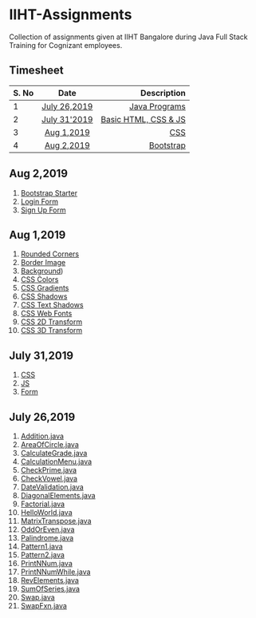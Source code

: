 # IIHT-Assignments
Collection of assignments given at IIHT Bangalore during Java Full Stack Training for Cognizant employees.

## Timesheet

| S. No| Date          | Description |
| -----|:-------------:| -----:|
| 1    | [July 26,2019](#july-262019)  | [Java Programs](#july-262019)|
| 2    | [July 31'2019](#july-312019)  | [Basic HTML, CSS & JS](#july-312019) |
| 3    | [Aug 1,2019](#aug-12019)  | [CSS](#aug-12019)  |
| 4    | [Aug 2,2019](#aug-22019)  | [Bootstrap](#aug-22019) |

## Aug 2,2019

1. [Bootstrap Starter](Aug2-Bootstrap/1-BootstrapStarter.html)
2. [Login Form](Aug2-Bootstrap/2-Login.html)
3. [Sign Up Form](Aug2-Bootstrap/3-SignUp.html)

## Aug 1,2019

1. [Rounded Corners](Aug1-CSS/1-roundedCorners.html)
2. [Border Image](Aug1-CSS/2-borderImage.html)
3. [Background](Aug1-CSS/3-background.html))
4. [CSS Colors](Aug1-CSS/4-CSSColors.html)
5. [CSS Gradients](Aug1-CSS/5-CSSGradient.html)
6. [CSS Shadows](Aug1-CSS/6-CSSShadows.html)
7. [CSS Text Shadows](Aug1-CSS/7-CSSTextEffects.html)
8. [CSS Web Fonts](Aug1-CSS/8-WebFonts.html)
9. [CSS 2D Transform](Aug1-CSS/9-CSS2DTransform.html)
10. [CSS 3D Transform](Aug1-CSS/10-CSS3DTransform.html)


## July 31,2019

1. [CSS](https://github.com/gupta-ji6/IIHT-Assignments/tree/master/July31-Basics/CSS)
2. [JS](https://github.com/gupta-ji6/IIHT-Assignments/tree/master/July31-Basics/CSS)
3. [Form](July31-Basics/Form/form.html)

## July 26,2019

1. [Addition.java](July26-Java/Addition.java)
2. [AreaOfCircle.java](July26-Java/AreaOfCircle.java)
3. [CalculateGrade.java](July26-Java/CalculateGrade.java)
4. [CalculationMenu.java](July26-Java/CalculationMenu.java)
5. [CheckPrime.java](July26-Java/CheckPrime.java)
6. [CheckVowel.java](July26-Java/CheckVowel.java)
7. [DateValidation.java](July26-Java/DateValidation.java)
8. [DiagonalElements.java](July26-Java/DiagonalElements.java)
9. [Factorial.java](July26-Java/Factorial.java)
10. [HelloWorld.java](July26-Java/HelloWorld.java)
11. [MatrixTranspose.java](July26-Java/MatrixTranspose.java)
12. [OddOrEven.java](July26-Java/OddOrEven.java)
13. [Palindrome.java](July26-Java/Palindrome.java)
14. [Pattern1.java](July26-Java/Pattern1.java)
15. [Pattern2.java](July26-Java/Pattern2.java)
16. [PrintNNum.java](July26-Java/PrintNNum.java)
17. [PrintNNumWhile.java](July26-Java/PrintNNumWhile.java)
18. [RevElements.java](July26-Java/RevElements.java)
19. [SumOfSeries.java](July26-Java/SumOfSeries.java)
20. [Swap.java](July26-Java/Swap.java)
21. [SwapFxn.java](July26-Java/SwapFxn.java)

